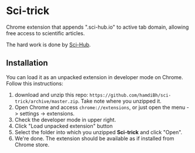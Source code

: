 Sci-trick
==========

Chrome extension that appends ".sci-hub.io" to active tab domain, allowing free access to scientific articles.

The hard work is done by [Sci-Hub].



## Installation

You can load it as an unpacked extension in developer mode on Chrome. Follow this instructions:

1. download and unzip this repo: `https://github.com/hamdiBh/sci-trick/archive/master.zip`. Take note where you unzipped it.
2. Open Chrome and access `chrome://extensions`, or just open the menu -> settings -> extensions.
3. Check the developer mode in upper right.
4. Click "Load unpacked extension" button
5. Select the folder into which you unzipped **Sci-trick** and click "Open".
6. We're done. The extension should be available as if installed from Chrome store.

[Sci-Hub]:http://sci-hub.io

